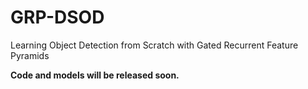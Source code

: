 # GRP-DSOD
Learning Object Detection from Scratch with Gated Recurrent Feature Pyramids

**Code and models will be released soon.**
